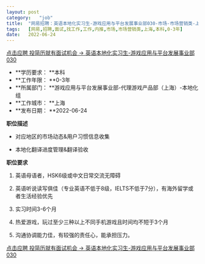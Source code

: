 ```yaml
---
layout:	post
category:	"job"
title:	"网易招聘：英语本地化实习生-游戏应用与平台发展事业部030-市场-市场营销类-上海本科0-3年"
tags:	[网易,招聘,面试,找工作,工作,内推,市场,市场营销类,上海,本科,0-3年]
date:	2022-06-24
---
```


[点击应聘 投简历就有面试机会 -> 英语本地化实习生-游戏应用与平台发展事业部030](http://mobile.bole.netease.com/bole/boleDetail?id=41132&employeeId=346f03c3cda5f04c&key=all)



- **学历要求： **本科
- **工作年限： **0-3年
- **所属部门： **游戏应用与平台发展事业部-代理游戏产品部（上海）-本地化组
- **工作城市： **上海
- **发布日期： **2022-06-24



**职位描述**
- 对应地区的市场动态&amp;用户习惯信息收集

- 本地化翻译进度管理&amp;翻译验收



**职位要求**
1. 英语母语者，HSK6级或中文日常交流无障碍

2. 英语听说读写俱佳（专业英语不低于8级，IELTS不低于7分），有海外留学或者生活经验优先

3. 实习时间3-6个月

4. 热爱游戏，玩过至少三种以上不同手机游戏且时间均不短于3个月

5. 沟通协调能力佳，有较强的责任心，能承担压力。



[点击应聘 投简历就有面试机会 -> 英语本地化实习生-游戏应用与平台发展事业部030](http://mobile.bole.netease.com/bole/boleDetail?id=41132&employeeId=346f03c3cda5f04c&key=all)
